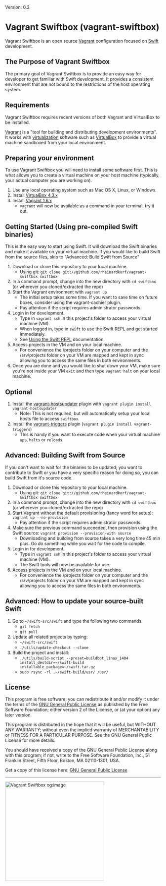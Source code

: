 Version: 0.2

# Vagrant Swiftbox (vagrant-swiftbox)

Vagrant Swiftbox is an open source [Vagrant](http://vagrantup.com) configuration focused on [Swift](http://swift.org) development.

## The Purpose of Vagrant Swiftbox

The primary goal of Vagrant Swiftbox is to provide an easy way for developer to get familiar with Swift development. It provides a consistent environment that are not bound to the restrictions of the host operating system.

## Requirements

Vagrant Swiftbox requires recent versions of both Vagrant and VirtualBox to be installed.

[Vagrant](http://www.vagrantup.com) is a "tool for building and distributing development environments". It works with [virtualization](http://en.wikipedia.org/wiki/X86_virtualization) software such as [VirtualBox](https://www.virtualbox.org/) to provide a virtual machine sandboxed from your local environment.

## Preparing your environment

To use Vagrant Swiftbox you will need to install some software first. This is what allows you to create a virtual machine on your host machine (typically, your actual computer you are working on).

1. Use any local operating system such as Mac OS X, Linux, or Windows.
1. Install [VirtualBox 4.3.x](https://www.virtualbox.org/wiki/Downloads)
1. Install [Vagrant 1.6.x](http://www.vagrantup.com/downloads.html)
    * `vagrant` will now be available as a command in your terminal, try it out.

## Getting Started (Using pre-compiled Swift binaries)
This is the easy way to start using Swift. It will download the Swift binaries and make it available on your virtual machine.
If you would like to build Swift from the source files, skip to "Advanced: Build Swift from Source"

1. Download or clone this repository to your local machine.
	* Using git: `git clone git://github.com/rheinardkorf/vagrant-swiftbox swiftbox`
1. In a command prompt, change into the new directory with `cd swiftbox` (or wherever you cloned/extracted the repo)
1. Start the Vagrant environment with `vagrant up`
    * The initial setup takes some time. If you want to save time on future boxes, consider using the vagrant-cachier plugin.
    * Pay attention if the script requires administrator passwords.
1. Login in for development.
    * Type in `vagrant ssh` in this project's folder to access your virtual machine (VM).
    * When logged in, type in `swift` to use the Swift REPL and get started immediately.
    * See [Using the Swift REPL](https://swift.org/getting-started/#using-the-repl) documentation.
1. Access projects in the VM and on your local machine.
	* For convenience the /projects folder on your computer and the /srv/projects folder on your VM are mapped and kept in sync allowing you to access the same files in both environments.  
1. Once you are done and you would like to shut down your VM, make sure you're not inside your VM `exit` and then type `vagrant halt` on your local machine.

## Optional
1. Install the [vagrant-hostsupdater](https://github.com/cogitatio/vagrant-hostsupdater) plugin with `vagrant plugin install vagrant-hostsupdater`
    * Note: This is not required, but will automatically setup your local hosts file to access `swiftbox`.
1. Install the [vagrant-triggers](https://github.com/emyl/vagrant-triggers) plugin (`vagrant plugin install vagrant-triggers`)
    * This is handy if you want to execute code when your virtual machine `up`s, `halts` or `reloads`.

## Advanced: Building Swift from Source
If you don't want to wait for the binaries to be updated; you want to contribute to Swift or you have a very specific reason for doing so, you can build Swift from it's source code.

1. Download or clone this repository to your local machine.
	* Using git: `git clone git://github.com/rheinardkorf/vagrant-swiftbox swiftbox`
1. In a command prompt, change into the new directory with `cd swiftbox` (or wherever you cloned/extracted the repo)
1. Start Vagrant without the default provisioning (fancy word for setup): `vagrant up --no-provision`
    * Pay attention if the script requires administrator passwords.
1. Make sure the previous command succeeded, then provision using the Swift source: `vagrant provision --provision-with source`  
    * Downloading and building from source takes a very long time 45 min plus. Go do something while you wait for the code to compile.
1. Login in for development.
    * Type in `vagrant ssh` in this project's folder to access your virtual machine (VM).
    * The Swift tools will now be available for use.
1. Access projects in the VM and on your local machine.
	* For convenience the /projects folder on your computer and the /srv/projects folder on your VM are mapped and kept in sync allowing you to access the same files in both environments.

## Advanced: How to update your source-built Swift  

1. Go to `~/swift-src/swift` and type the following two commands:  
	* `git fetch`  
	* `git pull`  
1. Update all related projects by typing:  
	* `~/swift-src/swift`
	* `./utils/update-checkout --clone`
1. Build the project and install:
	* `./utils/build-script --preset=buildbot_linux_1404 install_destdir=~/swift-build installable_package=~/swift.tar.gz`  
	* `sudo rsync -rl .~/swift-build/usr/ /usr/`  

## License

This program is free software; you can redistribute it and/or
modify it under the terms of the [GNU General Public License](http://www.gnu.org/licenses/gpl-2.0.html)
as published by the Free Software Foundation; either version 2
of the License, or (at your option) any later version.

This program is distributed in the hope that it will be useful,
but WITHOUT ANY WARRANTY; without even the implied warranty of
MERCHANTABILITY or FITNESS FOR A PARTICULAR PURPOSE.  See the
GNU General Public License for more details.

You should have received a copy of the GNU General Public License
along with this program; if not, write to the Free Software
Foundation, Inc., 51 Franklin Street, Fifth Floor, Boston, MA  02110-1301, USA.

Get a copy of this license here: [GNU General Public License](http://www.gnu.org/licenses/gpl-2.0.html)

<hr />
<img src="http://i.imgur.com/7qXPxR9.png" alt="Vagrant Swiftbox og:image" width="320" />
